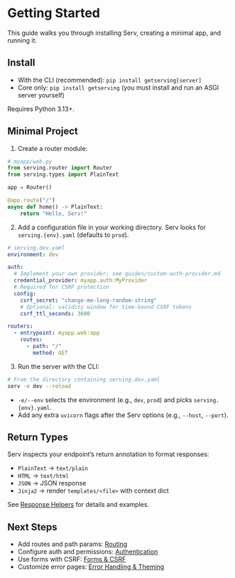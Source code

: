 # Getting Started

This guide walks you through installing Serv, creating a minimal app, and running it.

## Install

- With the CLI (recommended): `pip install getserving[server]`
- Core only: `pip install getserving` (you must install and run an ASGI server yourself)

Requires Python 3.13+.

## Minimal Project

1) Create a router module:

```python
# myapp/web.py
from serving.router import Router
from serving.types import PlainText

app = Router()

@app.route("/")
async def home() -> PlainText:
    return "Hello, Serv!"
```

2) Add a configuration file in your working directory. Serv looks for `serving.{env}.yaml` (defaults to `prod`).

```yaml
# serving.dev.yaml
environment: dev

auth:
  # Implement your own provider; see guides/custom-auth-provider.md
  credential_provider: myapp.auth:MyProvider
  # Required for CSRF protection
  config:
    csrf_secret: "change-me-long-random-string"
    # Optional: validity window for time-bound CSRF tokens
    csrf_ttl_seconds: 3600

routers:
  - entrypoint: myapp.web:app
    routes:
      - path: "/"
        method: GET
```

3) Run the server with the CLI:

```bash
# From the directory containing serving.dev.yaml
serv -e dev --reload
```

- `-e/--env` selects the environment (e.g., `dev`, `prod`) and picks `serving.{env}.yaml`.
- Add any extra `uvicorn` flags after the Serv options (e.g., `--host`, `--port`).

## Return Types

Serv inspects your endpoint’s return annotation to format responses:

- `PlainText` -> `text/plain`
- `HTML` -> `text/html`
- `JSON` -> JSON response
- `Jinja2` -> render `templates/<file>` with context dict

See [Response Helpers](response.md) for details and examples.

## Next Steps

- Add routes and path params: [Routing](routing.md)
- Configure auth and permissions: [Authentication](authentication.md)
- Use forms with CSRF: [Forms & CSRF](forms.md)
- Customize error pages: [Error Handling & Theming](error-handling.md)
